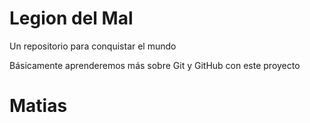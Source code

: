 # Legion del Mal

Un repositorio para conquistar el mundo

Básicamente aprenderemos más sobre Git y GitHub con este proyecto

# Matias
